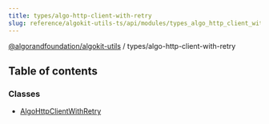 ```yaml
---
title: types/algo-http-client-with-retry
slug: reference/algokit-utils-ts/api/modules/types_algo_http_client_with_retry
---
```


[@algorandfoundation/algokit-utils](/reference/algokit-utils-ts/api/overview) / types/algo-http-client-with-retry

## Table of contents

### Classes

- [AlgoHttpClientWithRetry](/reference/algokit-utils-ts/api/classes/types_algo_http_client_with_retryalgohttpclientwithretry/)
